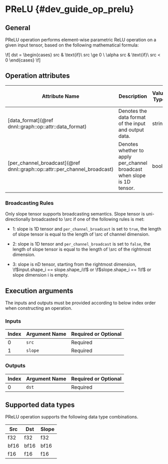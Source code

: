 PReLU {#dev_guide_op_prelu}
===========================

## General

PReLU operation performs element-wise parametric ReLU operation on a given 
input tensor, based on the following mathematical formula:

\f[ dst = \begin{cases} src & \text{if}\ src \ge 0 \\
    \alpha src & \text{if}\ src < 0 \end{cases} \f]

## Operation attributes

Attribute Name | Description | Value Type | Supported Values | Required or Optional
-- | -- | -- | -- | --
[data_format](@ref dnnl::graph::op::attr::data_format) | Denotes the data format of the input and output data. | string | `NCX`, `NXC`(default) | Optional
[per_channel_broadcast](@ref dnnl::graph::op::attr::per_channel_broadcast) | Denotes whether to apply per_channel broadcast when slope is 1D tensor. | bool | `false`, `true`(default) | Optional

### Broadcasting Rules

Only slope tensor supports broadcasting semantics. Slope tensor is
uni-directionally broadcasted to \src if one of the following rules is met:

- 1: slope is 1D tensor and `per_channel_broadcast` is set to `true`, the
  length of slope tensor is equal to the length of \src of channel dimension.

- 2: slope is 1D tensor and `per_channel_broadcast` is set to `false`, the
  length of slope tensor is equal to the length of \src of the rightmost
  dimension.

- 3: slope is nD tensor, starting from the rightmost dimension,
  \f$input.shape_i == slope.shape_i\f$ or \f$slope.shape_i == 1\f$ or
  slope dimension i is empty.

## Execution arguments

The inputs and outputs must be provided according to below index order when
constructing an operation.

### Inputs

Index | Argument Name | Required or Optional
-- | -- | --
0 | `src` | Required
1 | `slope` | Required

### Outputs

Index | Argument Name | Required or Optional
-- | -- | --
0 | `dst` |Required

## Supported data types

PReLU operation supports the following data type combinations.

Src | Dst | Slope
-- | -- | --
f32 | f32 | f32
bf16 | bf16 | bf16
f16 | f16 | f16
